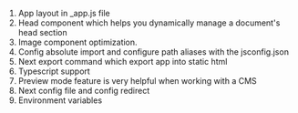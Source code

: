 

1. App layout in _app.js file
2. Head component which helps you dynamically manage a document's head section 
3. Image component optimization.
4. Config absolute import and configure path aliases with the jsconfig.json
5. Next export command which export app into static html 
6. Typescript support 
7. Preview mode feature is very helpful when working with a CMS
8. Next config file and config redirect 
9. Environment variables 

